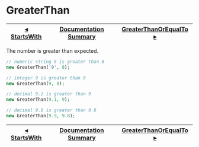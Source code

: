 # GreaterThan

[◂ StartsWith](05-startswith.md) | [Documentation Summary](index.md) | [GreaterThanOrEqualTo ▸](06-greaterthanorequalto.md)
-- | -- | --

The number is greater than expected.

```php
// numeric string 9 is greater than 8
new GreaterThan('9', 8);

// integer 9 is greater than 8
new GreaterThan(9, 8);

// decimal 9.1 is greater than 9
new GreaterThan(9.1, 9);

// decimal 9.9 is greater than 9.8
new GreaterThan(9.9, 9.8);
```

[◂ StartsWith](05-startswith.md) | [Documentation Summary](index.md) | [GreaterThanOrEqualTo ▸](06-greaterthanorequalto.md)
-- | -- | --
